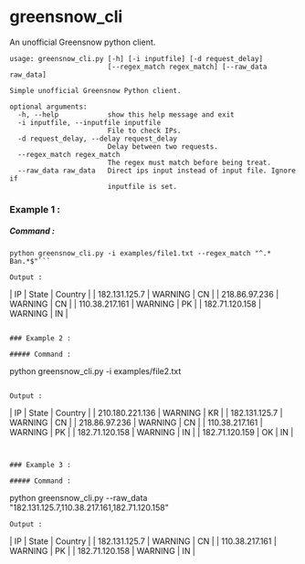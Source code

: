 # greensnow_cli
An unofficial Greensnow python client.


```
usage: greensnow_cli.py [-h] [-i inputfile] [-d request_delay]
                        [--regex_match regex_match] [--raw_data raw_data]

Simple unofficial Greensnow Python client.

optional arguments:
  -h, --help            show this help message and exit
  -i inputfile, --inputfile inputfile
                        File to check IPs.
  -d request_delay, --delay request_delay
                        Delay between two requests.
  --regex_match regex_match
                        The regex must match before being treat.
  --raw_data raw_data   Direct ips input instead of input file. Ignore if
                        inputfile is set.
```

### Example 1 :

##### Command :
```
python greensnow_cli.py -i examples/file1.txt --regex_match "^.* Ban.*$"```

Output :
```
|        IP       |   State   | Country |
|  182.131.125.7  |  WARNING  |    CN   |
|  218.86.97.236  |  WARNING  |    CN   |
|  110.38.217.161 |  WARNING  |    PK   |
|  182.71.120.158 |  WARNING  |    IN   |
```

### Example 2 :

##### Command :
```
python greensnow_cli.py -i examples/file2.txt
```

Output :
```
|        IP       |   State   | Country |
| 210.180.221.136 |  WARNING  |    KR   |
|  182.131.125.7  |  WARNING  |    CN   |
|  218.86.97.236  |  WARNING  |    CN   |
|  110.38.217.161 |  WARNING  |    PK   |
|  182.71.120.158 |  WARNING  |    IN   |
|  182.71.120.159 |     OK    |    IN   |
```


### Example 3 :

##### Command :
```
python greensnow_cli.py --raw_data "182.131.125.7,110.38.217.161,182.71.120.158"
```
Output :
```
|        IP       |   State   | Country |
|  182.131.125.7  |  WARNING  |    CN   |
|  110.38.217.161 |  WARNING  |    PK   |
|  182.71.120.158 |  WARNING  |    IN   |
```
